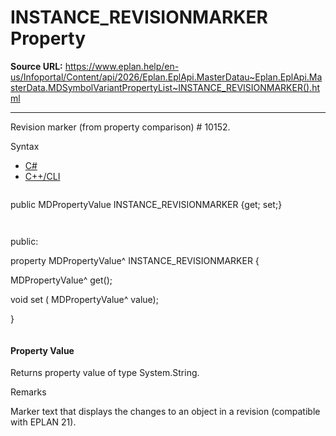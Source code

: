 # INSTANCE_REVISIONMARKER Property

**Source URL:** https://www.eplan.help/en-us/Infoportal/Content/api/2026/Eplan.EplApi.MasterDatau~Eplan.EplApi.MasterData.MDSymbolVariantPropertyList~INSTANCE_REVISIONMARKER().html

---

Revision marker (from property comparison) # 10152.

Syntax

- [C#](#i-syntax-CS)
- [C++/CLI](#i-syntax-CPP2005)

```
```
public MDPropertyValue INSTANCE_REVISIONMARKER {get; set;}
```
```

```
```
public:

property MDPropertyValue^ INSTANCE_REVISIONMARKER {

   MDPropertyValue^ get();

   void set (    MDPropertyValue^ value);

}
```
```

#### Property Value

Returns property value of type System.String.

Remarks

Marker text that displays the changes to an object in a revision (compatible with EPLAN 21).
